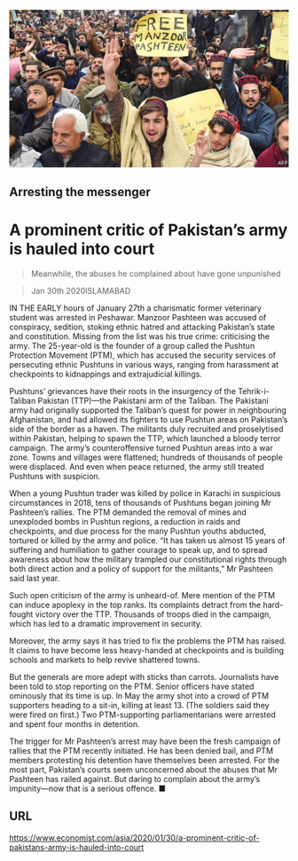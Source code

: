 ![](./images/20200201_ASP001_0.jpg)

## Arresting the messenger

# A prominent critic of Pakistan’s army is hauled into court

> Meanwhile, the abuses he complained about have gone unpunished

> Jan 30th 2020ISLAMABAD

IN THE EARLY hours of January 27th a charismatic former veterinary student was arrested in Peshawar. Manzoor Pashteen was accused of conspiracy, sedition, stoking ethnic hatred and attacking Pakistan’s state and constitution. Missing from the list was his true crime: criticising the army. The 25-year-old is the founder of a group called the Pushtun Protection Movement (PTM), which has accused the security services of persecuting ethnic Pushtuns in various ways, ranging from harassment at checkpoints to kidnappings and extrajudicial killings.

Pushtuns’ grievances have their roots in the insurgency of the Tehrik-i-Taliban Pakistan (TTP)—the Pakistani arm of the Taliban. The Pakistani army had originally supported the Taliban’s quest for power in neighbouring Afghanistan, and had allowed its fighters to use Pushtun areas on Pakistan’s side of the border as a haven. The militants duly recruited and proselytised within Pakistan, helping to spawn the TTP, which launched a bloody terror campaign. The army’s counteroffensive turned Pushtun areas into a war zone. Towns and villages were flattened; hundreds of thousands of people were displaced. And even when peace returned, the army still treated Pushtuns with suspicion.

When a young Pushtun trader was killed by police in Karachi in suspicious circumstances in 2018, tens of thousands of Pushtuns began joining Mr Pashteen’s rallies. The PTM demanded the removal of mines and unexploded bombs in Pushtun regions, a reduction in raids and checkpoints, and due process for the many Pushtun youths abducted, tortured or killed by the army and police. “It has taken us almost 15 years of suffering and humiliation to gather courage to speak up, and to spread awareness about how the military trampled our constitutional rights through both direct action and a policy of support for the militants,” Mr Pashteen said last year.

Such open criticism of the army is unheard-of. Mere mention of the PTM can induce apoplexy in the top ranks. Its complaints detract from the hard-fought victory over the TTP. Thousands of troops died in the campaign, which has led to a dramatic improvement in security.

Moreover, the army says it has tried to fix the problems the PTM has raised. It claims to have become less heavy-handed at checkpoints and is building schools and markets to help revive shattered towns.

But the generals are more adept with sticks than carrots. Journalists have been told to stop reporting on the PTM. Senior officers have stated ominously that its time is up. In May the army shot into a crowd of PTM supporters heading to a sit-in, killing at least 13. (The soldiers said they were fired on first.) Two PTM-supporting parliamentarians were arrested and spent four months in detention.

The trigger for Mr Pashteen’s arrest may have been the fresh campaign of rallies that the PTM recently initiated. He has been denied bail, and PTM members protesting his detention have themselves been arrested. For the most part, Pakistan’s courts seem unconcerned about the abuses that Mr Pashteen has railed against. But daring to complain about the army’s impunity—now that is a serious offence. ■

## URL

https://www.economist.com/asia/2020/01/30/a-prominent-critic-of-pakistans-army-is-hauled-into-court
